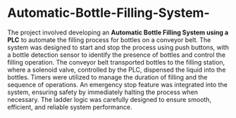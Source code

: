 # Automatic-Bottle-Filling-System-
The project involved developing an **Automatic Bottle Filling System using a PLC** to automate the filling process for bottles on a conveyor belt. The system was designed to start and stop the process using push buttons, with a bottle detection sensor to identify the presence of bottles and control the filling operation. The conveyor belt transported bottles to the filling station, where a solenoid valve, controlled by the PLC, dispensed the liquid into the bottles. Timers were utilized to manage the duration of filling and the sequence of operations. An emergency stop feature was integrated into the system, ensuring safety by immediately halting the process when necessary. The ladder logic was carefully designed to ensure smooth, efficient, and reliable system performance.
